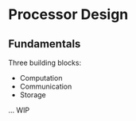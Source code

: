 # Processor Design
## Fundamentals 
Three building blocks:
- Computation
- Communication
- Storage

... WIP
